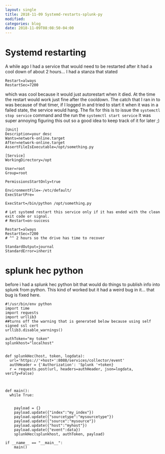 ```yaml
---
layout: single
title: 2018-11-09 Systemd-restarts-splunk-py
modified:
categories: blog
date: 2018-11-09T08:08:50-04:00
---
```


# Systemd restarting
A while ago I had a service that would need to be restarted after it had a cool down of about 2 hours...
I had a stanza that stated
```
Restart=always
RestartSec=7200
```
which was cool because it would just autorestart when it died. At the time the restart would work just fine after the cooldown.
The catch that I ran in to was because of that timer, if I logged in and tried to start it when it was in a failed state, the service would hang. The fix for this is to issue the `systemctl stop service` command and the run the `systemctl start service` It was super annoying figuring this out so a good idea to keep track of it for later ;)

```
[Unit]
Description=your desc
Wants=network-online.target
After=network-online.target
AssertFileIsExecutable=/opt/something.py

[Service]
WorkingDirectory=/opt

User=root
Group=root

PermissionsStartOnly=true

EnvironmentFile=-/etc/default/
ExecStartPre=

ExecStart=/bin/python /opt/something.py

# Let systemd restart this service only if it has ended with the clean exit code or signal.
# Restart=on-success

Restart=always
RestartSec=7200
# ^^ 2 hours so the drive has time to recover

StandardOutput=journal
StandardError=inherit
```

# splunk hec python
before i had a splunk hec python bit that would do things to publish info into splunk from python.  This kind of worked but it had a weird bug in it...   that bug is fixed here.


```
#!/usr/bin/env python
import time
import requests
import urllib3
##turns off the warning that is generated below because using self signed ssl cert
urllib3.disable_warnings()

authToken="my token"
splunkhost="localhost"


def splunkHec(host, token, logdata):
  url='https://'+host+':8088/services/collector/event'
  authHeader = {'Authorization': 'Splunk '+token}
  r = requests.post(url, headers=authHeader, json=logdata, verify=False)



def main():
  while True:
  

    payload = {}
    payload.update({"index":"my_index"})
    payload.update({"sourcetype":"mysourcetype"})
    payload.update({"source":"mysource"})
    payload.update({"host":"myhost"})
    payload.update({"event":data})
    splunkHec(splunkhost, authToken, payload)

if __name__ == "__main__":
    main()
```
